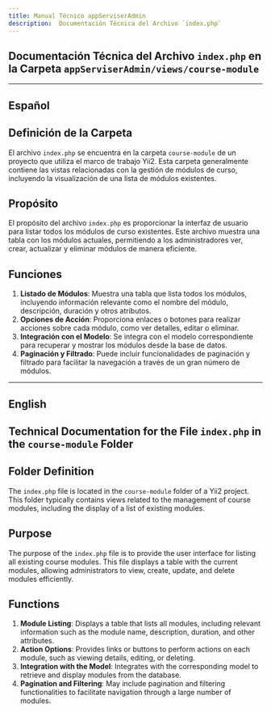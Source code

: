 ```yaml
---
title: Manual Técnico appServiserAdmin
description:  Documentación Técnica del Archivo `index.php`
---
```


## Documentación Técnica del Archivo `index.php` en la Carpeta `appServiserAdmin/views/course-module`

---

## Español

## Definición de la Carpeta
El archivo `index.php` se encuentra en la carpeta `course-module` de un proyecto que utiliza el marco de trabajo Yii2. Esta carpeta generalmente contiene las vistas relacionadas con la gestión de módulos de curso, incluyendo la visualización de una lista de módulos existentes.

## Propósito
El propósito del archivo `index.php` es proporcionar la interfaz de usuario para listar todos los módulos de curso existentes. Este archivo muestra una tabla con los módulos actuales, permitiendo a los administradores ver, crear, actualizar y eliminar módulos de manera eficiente.

## Funciones
1. **Listado de Módulos**: Muestra una tabla que lista todos los módulos, incluyendo información relevante como el nombre del módulo, descripción, duración y otros atributos.
2. **Opciones de Acción**: Proporciona enlaces o botones para realizar acciones sobre cada módulo, como ver detalles, editar o eliminar.
3. **Integración con el Modelo**: Se integra con el modelo correspondiente para recuperar y mostrar los módulos desde la base de datos.
4. **Paginación y Filtrado**: Puede incluir funcionalidades de paginación y filtrado para facilitar la navegación a través de un gran número de módulos.

---

## English

## Technical Documentation for the File `index.php` in the `course-module` Folder

## Folder Definition
The `index.php` file is located in the `course-module` folder of a Yii2 project. This folder typically contains views related to the management of course modules, including the display of a list of existing modules.

## Purpose
The purpose of the `index.php` file is to provide the user interface for listing all existing course modules. This file displays a table with the current modules, allowing administrators to view, create, update, and delete modules efficiently.

## Functions
1. **Module Listing**: Displays a table that lists all modules, including relevant information such as the module name, description, duration, and other attributes.
2. **Action Options**: Provides links or buttons to perform actions on each module, such as viewing details, editing, or deleting.
3. **Integration with the Model**: Integrates with the corresponding model to retrieve and display modules from the database.
4. **Pagination and Filtering**: May include pagination and filtering functionalities to facilitate navigation through a large number of modules.